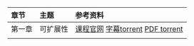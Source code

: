 | 章节  | 主题  | 参考资料  |
| :------------ | :------------ | :------------ |
| 第一章  | 可扩展性  | [课程官网](http://cs75.tv/2012/summer/#about,lectures "课程官网")  [字幕torrent](http://cdn.cs75.net/2012/summer/lectures/9/lang/en/lecture9.srt.torrent "字幕torrent") [PDF torrent](http://cdn.cs75.net/2012/summer/lectures/9/lecture9.pdf.torrent "PDF torrent")|
|   |   |   | 
